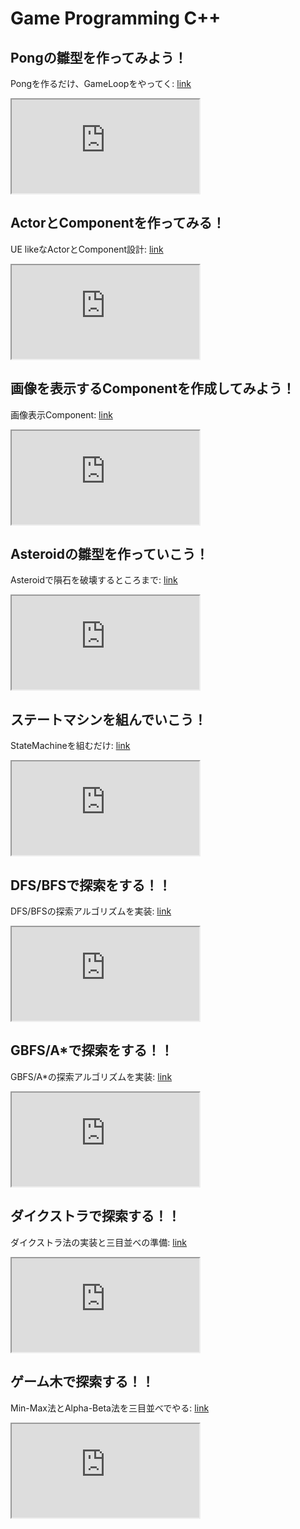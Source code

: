 # Game Programming C++
## Pongの雛型を作ってみよう！
Pongを作るだけ、GameLoopをやってく:
[link](https://youtu.be/8Vv5q6ACEgs)
<div>
<iframe src="https://www.youtube.com/embed/8Vv5q6ACEgs"></iframe>
</div>

## ActorとComponentを作ってみる！
UE likeなActorとComponent設計:
[link](https://youtu.be/2Y4TwGO3o28)
<div>
<iframe src="https://www.youtube.com/embed/2Y4TwGO3o28"></iframe>
</div>

## 画像を表示するComponentを作成してみよう！
画像表示Component:
[link](https://youtu.be/47hVTrXPPH8)
<div>
<iframe src="https://www.youtube.com/embed/47hVTrXPPH8"></iframe>
</div>

## Asteroidの雛型を作っていこう！
Asteroidで隕石を破壊するところまで:
[link](https://youtu.be/KPdTt68kEQg)
<div>
<iframe src="https://www.youtube.com/embed/KPdTt68kEQg"></iframe>
</div>

## ステートマシンを組んでいこう！
StateMachineを組むだけ:
[link](https://youtu.be/jlgzUT4Swjo)
<div>
<iframe src="https://www.youtube.com/embed/jlgzUT4Swjo"></iframe>
</div>

## DFS/BFSで探索をする！！
DFS/BFSの探索アルゴリズムを実装:
[link](https://youtu.be/8rLAYnmfQQ8)
<div>
<iframe src="https://www.youtube.com/embed/8rLAYnmfQQ8"></iframe>
</div>

## GBFS/A*で探索をする！！
GBFS/A*の探索アルゴリズムを実装:
[link](https://youtu.be/mpksUzLGSUE)
<div>
<iframe src="https://www.youtube.com/embed/mpksUzLGSUE"></iframe>
</div>

## ダイクストラで探索する！！  
ダイクストラ法の実装と三目並べの準備:
[link](https://youtu.be/vEvdewXai-s)
<div>
<iframe src="https://www.youtube.com/embed/vEvdewXai-s"></iframe>
</div>

## ゲーム木で探索する！！  
Min-Max法とAlpha-Beta法を三目並べでやる:
[link](https://youtu.be/xKIU9grhNlI)
<div>
<iframe src="https://www.youtube.com/embed/xKIU9grhNlI"></iframe>
</div>